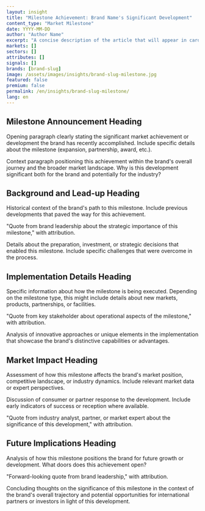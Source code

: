```yaml
---
layout: insight
title: "Milestone Achievement: Brand Name's Significant Development"
content_type: "Market Milestone"
date: YYYY-MM-DD
author: "Author Name"
excerpt: "A concise description of the article that will appear in cards on the homepage and in search results. It should capture attention and accurately convey the content (2-3 sentences)."
markets: []
sectors: []
attributes: []
signals: []
brands: [brand-slug]
image: /assets/images/insights/brand-slug-milestone.jpg
featured: false
premium: false
permalink: /en/insights/brand-slug-milestone/
lang: en
---
```


## Milestone Announcement Heading

Opening paragraph clearly stating the significant market achievement or development the brand has recently accomplished. Include specific details about the milestone (expansion, partnership, award, etc.).

Context paragraph positioning this achievement within the brand's overall journey and the broader market landscape. Why is this development significant both for the brand and potentially for the industry?

## Background and Lead-up Heading

Historical context of the brand's path to this milestone. Include previous developments that paved the way for this achievement.

"Quote from brand leadership about the strategic importance of this milestone," with attribution.

Details about the preparation, investment, or strategic decisions that enabled this milestone. Include specific challenges that were overcome in the process.

## Implementation Details Heading

Specific information about how the milestone is being executed. Depending on the milestone type, this might include details about new markets, products, partnerships, or facilities.

"Quote from key stakeholder about operational aspects of the milestone," with attribution.

Analysis of innovative approaches or unique elements in the implementation that showcase the brand's distinctive capabilities or advantages.

## Market Impact Heading

Assessment of how this milestone affects the brand's market position, competitive landscape, or industry dynamics. Include relevant market data or expert perspectives.

Discussion of consumer or partner response to the development. Include early indicators of success or reception where available.

"Quote from industry analyst, partner, or market expert about the significance of this development," with attribution.

## Future Implications Heading

Analysis of how this milestone positions the brand for future growth or development. What doors does this achievement open?

"Forward-looking quote from brand leadership," with attribution.

Concluding thoughts on the significance of this milestone in the context of the brand's overall trajectory and potential opportunities for international partners or investors in light of this development.